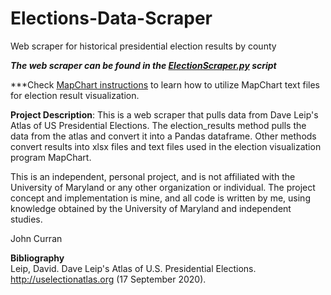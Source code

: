 # Elections-Data-Scraper
Web scraper for historical presidential election results by county

***The web scraper can be found in the [ElectionScraper.py](https://github.com/JCurran0499/Elections-Data-Scraper/blob/main/ElectionScraper.py) script*** 

***Check [MapChart instructions](https://github.com/JCurran0499/Elections-Data-Scraper/blob/main/Using%20Mapchart.md) to learn how to utilize MapChart text files for election result visualization.

**Project Description**: This is a web scraper that pulls data from Dave Leip's Atlas of US Presidential Elections. The election_results method pulls the data from the atlas and convert it into a Pandas dataframe. Other methods convert results into xlsx files and text files used in the election visualization program MapChart.

This is an independent, personal project, and is not affiliated with the University of Maryland or any other organization or individual. The project concept and implementation is mine, and all code is written by me, using knowledge obtained by the University of Maryland and independent studies.

John Curran

**Bibliography** \
Leip, David. Dave Leip's Atlas of U.S. Presidential Elections. http://uselectionatlas.org (17 September 2020).
